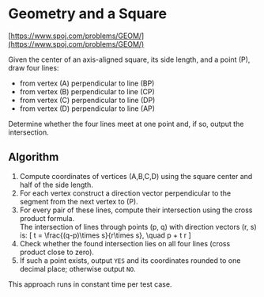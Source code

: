 # Geometry and a Square

[https://www.spoj.com/problems/GEOM/](https://www.spoj.com/problems/GEOM/)

Given the center of an axis-aligned square, its side length, and a point \(P\), draw four lines:
- from vertex \(A\) perpendicular to line \(BP\)
- from vertex \(B\) perpendicular to line \(CP\)
- from vertex \(C\) perpendicular to line \(DP\)
- from vertex \(D\) perpendicular to line \(AP\)

Determine whether the four lines meet at one point and, if so, output the intersection.

## Algorithm
1. Compute coordinates of vertices \(A,B,C,D\) using the square center and half of the side length.
2. For each vertex construct a direction vector perpendicular to the segment from the next vertex to \(P\).
3. For every pair of these lines, compute their intersection using the cross product formula.  
   The intersection of lines through points \(p, q\) with direction vectors \(r, s\) is:
   \[ t = \frac{(q-p)\times s}{r\times s}, \quad p + t r \]
4. Check whether the found intersection lies on all four lines (cross product close to zero).
5. If such a point exists, output `YES` and its coordinates rounded to one decimal place; otherwise output `NO`.

This approach runs in constant time per test case.
